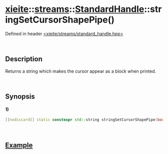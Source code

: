 # [xieite](../../../../../xieite.md)\:\:[streams](../../../../../streams.md)\:\:[StandardHandle](../../../standard_handle.md)\:\:stringSetCursorShapePipe\(\)
Defined in header [<xieite/streams/standard_handle.hpp>](../../../../../../include/xieite/streams/standard_handle.hpp)

&nbsp;

## Description
Returns a string which makes the cursor appear as a block when printed.

&nbsp;

## Synopsis
#### 1)
```cpp
[[nodiscard]] static constexpr std::string stringSetCursorShapePipe(bool blink) noexcept;
```

&nbsp;

## [Example](./set_cursor_shape_pipe.md#Example)
